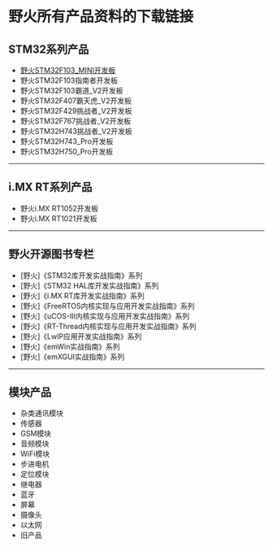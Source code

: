 # 野火所有产品资料的下载链接
## STM32系列产品
* [野火STM32F103_MINI开发板](https://github.com/WildFire-Git/products/wiki/%E9%87%8E%E7%81%ABSTM32F103_MINI%E5%BC%80%E5%8F%91%E6%9D%BF)
* 野火STM32F103指南者开发板
* 野火STM32F103霸道_V2开发板
* 野火STM32F407霸天虎_V2开发板
* 野火STM32F429挑战者_V2开发板
* 野火STM32F767挑战者_V2开发板
* 野火STM32H743挑战者_V2开发板
* 野火STM32H743_Pro开发板
* 野火STM32H750_Pro开发板

***

## i.MX RT系列产品
* 野火i.MX RT1052开发板
* 野火i.MX RT1021开发板

***

## 野火开源图书专栏
* [野火]《STM32库开发实战指南》系列
* [野火]《STM32 HAL库开发实战指南》系列
* [野火]《i.MX RT库开发实战指南》系列
* [野火]《FreeRTOS内核实现与应用开发实战指南》系列
* [野火]《uCOS-III内核实现与应用开发实战指南》系列
* [野火]《RT-Thread内核实现与应用开发实战指南》系列
* [野火]《LwIP应用开发实战指南》系列
* [野火]《emWin实战指南》系列
* [野火]《emXGUI实战指南》系列

***

## 模块产品
* 杂类通讯模块
* 传感器
* GSM模块
* 音频模块
* WiFi模块
* 步进电机
* 定位模块
* 继电器
* 蓝牙
* 屏幕
* 摄像头
* 以太网
* 旧产品